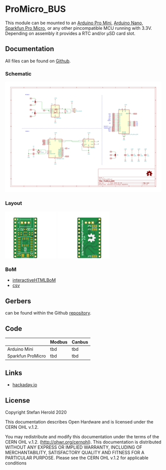 # ProMicro_BUS
This module can be mounted to an [Arduino Pro Mini](https://www.sparkfun.com/products/11113), [Arduino Nano](https://store.arduino.cc/arduino-nano), [Sparkfun Pro Micro](https://www.sparkfun.com/products/12587), or any other pincompatible MCU running with 3.3V. Depending on assembly it provides a RTC and/or µSD card slot.


## Documentation
All files can be found on [Github](https://github.com/nerdyscout/ProMicro/tree/master/BUS).


### Schematic
[![ProMicro_BUS-Schematic](docs/ProMicro_BUS-Schematic.svg)](docs/ProMicro_BUS-Schematic.pdf)


### Layout
<a href="docs/ProMicro_BUS-Board_top.pdf"><img src="docs/img/ProMicro_BUS-Board_top.svg" alt="ProMicro_BUS-Board_top" width="33%"/></a>
<a href="docs/ProMicro_BUS-Board_bottom.pdf"><img src="docs/img/ProMicro_BUS-Board_bottom.svg" alt="ProMicro_BUS-Board_bottom" width="33%"/></a>


### BoM
  * [interactiveHTMLBoM](https://nerdyscout.github.io/ProMicro/BUS/docs/BOM/ProMicro_BUS.html)
  * [csv](docs/gerbers/ProMicro_BUS.csv)


## Gerbers
can be found within the Github [repository](gerbers).


## Code
| | Modbus | Canbus |
| --- | --- | --- | 
| Arduino Mini | tbd | tbd |
| Sparkfun ProMicro | tbd | tbd |


## Links
  * [hackaday.io](https://hackaday.io/project/171898-promicro)


## License
Copyright Stefan Herold 2020

This documentation describes Open Hardware and is licensed under the CERN OHL v.1.2.

You may redistribute and modify this documentation under the terms of the CERN OHL v.1.2. (http://ohwr.org/cernohl). This documentation is distributed WITHOUT ANY EXPRESS OR IMPLIED WARRANTY, INCLUDING OF MERCHANTABILITY, SATISFACTORY QUALITY AND FITNESS FOR A PARTICULAR PURPOSE. Please see the CERN OHL v.1.2 for applicable conditions
